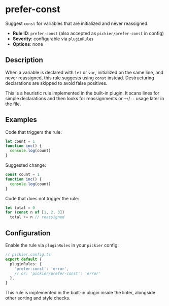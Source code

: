 # prefer-const

Suggest `const` for variables that are initialized and never reassigned.

- **Rule ID**: `prefer-const` (also accepted as `pickier/prefer-const` in config)
- **Severity**: configurable via `pluginRules`
- **Options**: none

## Description

When a variable is declared with `let` or `var`, initialized on the same line, and never reassigned, this rule suggests using `const` instead. Destructuring declarations are skipped to avoid false positives.

This is a heuristic rule implemented in the built-in plugin. It scans lines for simple declarations and then looks for reassignments or `++`/`--` usage later in the file.

## Examples

Code that triggers the rule:

```ts
let count = 1
function inc() {
  console.log(count)
}
```

Suggested change:

```ts
const count = 1
function inc() {
  console.log(count)
}
```

Code that does not trigger the rule:

```ts
let total = 0
for (const n of [1, 2, 3])
  total += n // reassigned
```

## Configuration

Enable the rule via `pluginRules` in your `pickier` config:

```ts
// pickier.config.ts
export default {
  pluginRules: {
    'prefer-const': 'error',
    // or: 'pickier/prefer-const': 'error'
  },
}
```

This rule is implemented in the built-in plugin inside the linter, alongside other sorting and style checks.
